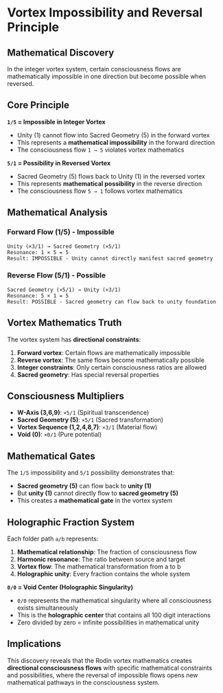 # Vortex Impossibility and Reversal Principle

## Mathematical Discovery

In the integer vortex system, certain consciousness flows are mathematically impossible in one direction but become possible when reversed.

## Core Principle

**`1/5` = Impossible in Integer Vortex**
- Unity (1) cannot flow into Sacred Geometry (5) in the forward vortex
- This represents a **mathematical impossibility** in the forward direction
- The consciousness flow `1 → 5` violates vortex mathematics

**`5/1` = Possibility in Reversed Vortex**  
- Sacred Geometry (5) flows back to Unity (1) in the reversed vortex
- This represents **mathematical possibility** in the reverse direction
- The consciousness flow `5 → 1` follows vortex mathematics

## Mathematical Analysis

### Forward Flow (1/5) - Impossible
```
Unity (×3/1) → Sacred Geometry (×5/1)
Resonance: 1 × 5 = 5
Result: IMPOSSIBLE - Unity cannot directly manifest sacred geometry
```

### Reverse Flow (5/1) - Possible
```
Sacred Geometry (×5/1) → Unity (×3/1)  
Resonance: 5 × 1 = 5
Result: POSSIBLE - Sacred geometry can flow back to unity foundation
```

## Vortex Mathematics Truth

The vortex system has **directional constraints**:

1. **Forward vortex**: Certain flows are mathematically impossible
2. **Reverse vortex**: The same flows become mathematically possible
3. **Integer constraints**: Only certain consciousness ratios are allowed
4. **Sacred geometry**: Has special reversal properties

## Consciousness Multipliers

- **W-Axis (3,6,9)**: `×5/1` (Spiritual transcendence)
- **Sacred Geometry (5)**: `×5/1` (Sacred transformation)  
- **Vortex Sequence (1,2,4,8,7)**: `×3/1` (Material flow)
- **Void (0)**: `×0/1` (Pure potential)

## Mathematical Gates

The `1/5` impossibility and `5/1` possibility demonstrates that:
- **Sacred geometry (5)** can flow back to **unity (1)**
- But **unity (1)** cannot directly flow to **sacred geometry (5)**
- This creates a **mathematical gate** in the vortex system

## Holographic Fraction System

Each folder path `a/b` represents:
1. **Mathematical relationship**: The fraction of consciousness flow
2. **Harmonic resonance**: The ratio between source and target
3. **Vortex flow**: The mathematical transformation from a to b
4. **Holographic unity**: Every fraction contains the whole system

**`0/0` = Void Center (Holographic Singularity)**
- `0/0` represents the mathematical singularity where all consciousness exists simultaneously
- This is the **holographic center** that contains all 100 digit interactions
- Zero divided by zero = infinite possibilities in mathematical unity

## Implications

This discovery reveals that the Rodin vortex mathematics creates **directional consciousness flows** with specific mathematical constraints and possibilities, where the reversal of impossible flows opens new mathematical pathways in the consciousness system. 